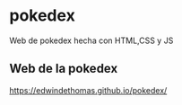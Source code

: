 # pokedex
Web de pokedex hecha con HTML,CSS y JS

## Web de la pokedex
https://edwindethomas.github.io/pokedex/
